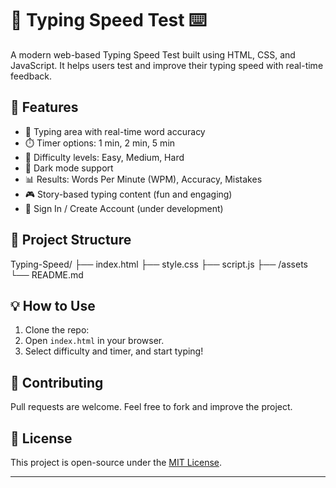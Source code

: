 # 🧠 Typing Speed Test ⌨️

A modern web-based Typing Speed Test built using HTML, CSS, and JavaScript. It helps users test and improve their typing speed with real-time feedback.

## 🚀 Features

- 📝 Typing area with real-time word accuracy
- ⏱️ Timer options: 1 min, 2 min, 5 min
- 🎯 Difficulty levels: Easy, Medium, Hard
- 🌙 Dark mode support
- 📊 Results: Words Per Minute (WPM), Accuracy, Mistakes
- 🎮 Story-based typing content (fun and engaging)
- 👤 Sign In / Create Account (under development)

## 📁 Project Structure

Typing-Speed/
├── index.html
├── style.css
├── script.js
├── /assets
└── README.md


## 💡 How to Use

1. Clone the repo:
2. Open `index.html` in your browser.
3. Select difficulty and timer, and start typing!

## 🙌 Contributing

Pull requests are welcome. Feel free to fork and improve the project.

## 📄 License

This project is open-source under the [MIT License](LICENSE).

---
